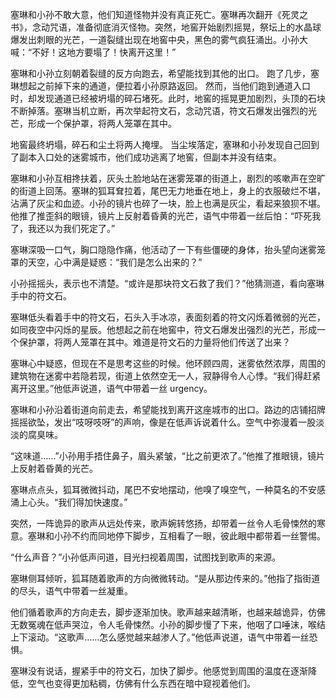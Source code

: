 塞琳和小孙不敢大意，他们知道怪物并没有真正死亡。塞琳再次翻开《死灵之书》，念动咒语，准备彻底消灭怪物。突然，地窖开始剧烈摇晃，祭坛上的水晶球爆发出刺眼的光芒，一道裂缝出现在地窖中央，黑色的雾气疯狂涌出。小孙大喊：“不好！这地方要塌了！快离开这里！”

塞琳和小孙立刻朝着裂缝的反方向跑去，希望能找到其他的出口。 跑了几步，塞琳想起之前掉下来的通道，便拉着小孙原路返回。 然而，当他们跑到通道入口时，却发现通道已经被坍塌的碎石堵死。此时，地窖的摇晃更加剧烈，头顶的石块不断掉落。塞琳当机立断，再次举起符文石，念动咒语，符文石爆发出强烈的光芒，形成一个保护罩，将两人笼罩在其中。

地窖最终坍塌，碎石和尘土将两人掩埋。 当尘埃落定，塞琳和小孙发现自己回到了副本入口处的迷雾城市，他们成功逃离了地窖，但副本并没有结束。

塞琳和小孙互相搀扶着，灰头土脸地站在迷雾笼罩的街道上，剧烈的咳嗽声在空旷的街道上回荡。塞琳的狐耳耷拉着，尾巴无力地垂在地上，身上的衣服破烂不堪，沾满了灰尘和血迹。小孙的镜片也碎了一块，脸上也满是灰尘，看起来狼狈不堪。他推了推歪斜的眼镜，镜片上反射着昏黄的光芒，语气中带着一丝后怕：“吓死我了，我还以为我们死定了。”

塞琳深吸一口气，胸口隐隐作痛，他活动了一下有些僵硬的身体，抬头望向迷雾笼罩的天空，心中满是疑惑：“我们是怎么出来的？”

小孙摇摇头，表示也不清楚。“或许是那块符文石救了我们？”他猜测道，看向塞琳手中的符文石。

塞琳低头看着手中的符文石，石头入手冰凉，表面刻着的符文闪烁着微弱的光芒，如同夜空中闪烁的星辰。他想起之前在地窖中，符文石爆发出强烈的光芒，形成一个保护罩，将两人笼罩在其中。难道是符文石的力量将他们传送了出来？

塞琳心中疑惑，但现在不是思考这些的时候。他环顾四周，迷雾依然浓厚，周围的建筑物在迷雾中若隐若现，街道上依然空无一人，寂静得令人心悸。“我们得赶紧离开这里。”他低声说道，语气中带着一丝 urgency。

塞琳和小孙沿着街道向前走去，希望能找到离开这座城市的出口。路边的店铺招牌摇摇欲坠，发出“吱呀吱呀”的声响，像是在低声诉说着什么。空气中弥漫着一股淡淡的腐臭味。

“这味道……”小孙用手捂住鼻子，眉头紧皱，“比之前更浓了。”他推了推眼镜，镜片上反射着昏黄的光芒。

塞琳点点头，狐耳微微抖动，尾巴不安地摆动，他嗅了嗅空气，一种莫名的不安感涌上心头。“我们得加快速度。”

突然，一阵诡异的歌声从远处传来，歌声婉转悠扬，却带着一丝令人毛骨悚然的寒意。塞琳和小孙不约而同地停下脚步，互相看了一眼，彼此眼中都带着一丝警惕。

“什么声音？”小孙低声问道，目光扫视着周围，试图找到歌声的来源。

塞琳侧耳倾听，狐耳随着歌声的方向微微转动。“是从那边传来的。”他指了指街道的尽头，语气中带着一丝凝重。

他们循着歌声的方向走去，脚步逐渐加快。歌声越来越清晰，也越来越诡异，仿佛无数冤魂在低声哭泣，令人毛骨悚然。小孙的脚步慢了下来，他咽了口唾沫，喉结上下滚动。“这歌声……怎么感觉越来越渗人了。”他低声说道，语气中带着一丝恐惧。

塞琳没有说话，握紧手中的符文石，加快了脚步。他感觉到周围的温度在逐渐降低，空气也变得更加粘稠，仿佛有什么东西在暗中窥视着他们。